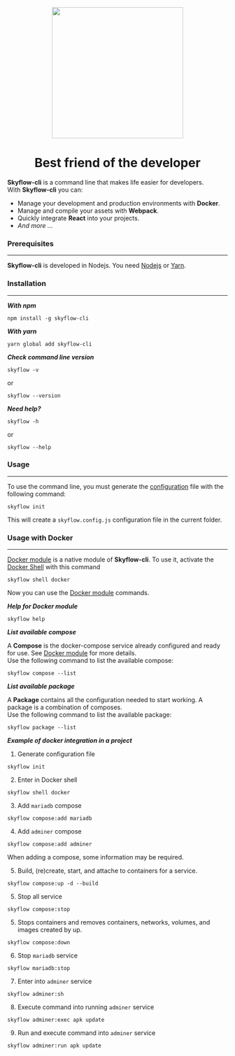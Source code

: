 <div align="center">
    <a href="https://skyflow.io/">
        <img width="300" src="resources/images/skyflow.png">
    </a>
</div>

<h1 align="center">Best friend of the developer</h1>

**Skyflow-cli** is a command line that makes life easier for developers.
<br />
With **Skyflow-cli** you can:

- Manage your development and production environments with **Docker**.
- Manage and compile your assets with **Webpack**.
- Quickly integrate **React** into your projects.
- _And more ..._

### Prerequisites

------------

**Skyflow-cli** is developed in Nodejs. You need [Nodejs](https://nodejs.org) or [Yarn](https://yarnpkg.com).


### Installation

------------

_**With npm**_

```
npm install -g skyflow-cli
```

_**With yarn**_

```
yarn global add skyflow-cli
```

_**Check command line version**_

```
skyflow -v
```

or 

```
skyflow --version
```

_**Need help?**_

```
skyflow -h
```

or 

```
skyflow --help
```

### Usage

------------

To use the command line, you must generate the [configuration](./documentation/CONFIG.md) file with the following command:

```
skyflow init
```

This will create a `skyflow.config.js` configuration file in the current folder.


### Usage with Docker

------------

[Docker module](./documentation/modules/DOCKER.md) is a native module of **Skyflow-cli**. To use it, activate the [Docker Shell](./documentation/SHELL.md) with this command

```
skyflow shell docker
```

Now you can use the [Docker module](./documentation/modules/DOCKER.md) commands.

_**Help for Docker module**_

```
skyflow help
```

_**List available compose**_

A **Compose** is the docker-compose service already configured and ready for use. 
See [Docker module](./documentation/modules/DOCKER.md) for more details.
<br/>
Use the following command to list the available compose:

```
skyflow compose --list
```

_**List available package**_

A **Package** contains all the configuration needed to start working. A package is a combination of composes.
<br/>
Use the following command to list the available package:

```
skyflow package --list
```

_**Example of docker integration in a project**_

1. Generate configuration file
```
skyflow init
```

2. Enter in Docker shell
```
skyflow shell docker
```

3. Add `mariadb` compose
```
skyflow compose:add mariadb
```

4. Add `adminer` compose
```
skyflow compose:add adminer
```

When adding a compose, some information may be required.

5. Build, (re)create, start, and attache to containers for a service.
```
skyflow compose:up -d --build
```

5. Stop all service
```
skyflow compose:stop
```

5. Stops containers and removes containers, networks, volumes, and images created by up.
```
skyflow compose:down
```

6. Stop `mariadb` service

```
skyflow mariadb:stop
```

7. Enter into `adminer` service

```
skyflow adminer:sh
```

8. Execute command into running `adminer` service

```
skyflow adminer:exec apk update
```

9. Run and execute command into `adminer` service

```
skyflow adminer:run apk update
```



